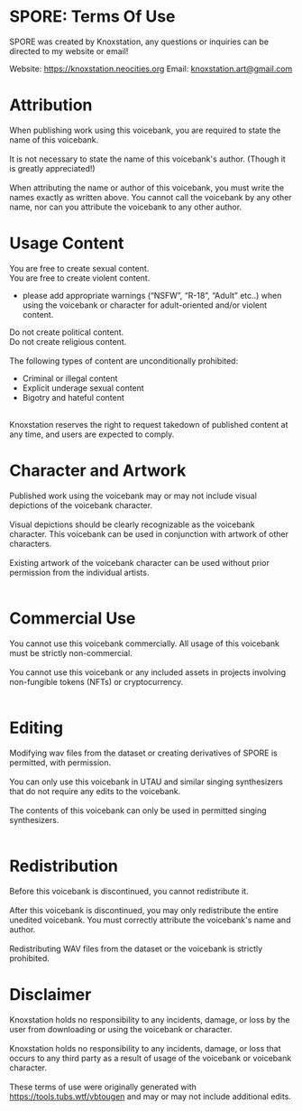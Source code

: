 # SPORE: Terms Of Use

SPORE was created by Knoxstation, any questions or inquiries can be directed to my website or email!

Website: https://knoxstation.neocities.org
Email: knoxstation.art@gmail.com

# Attribution
When publishing work using this voicebank, you are required to state the name of this voicebank.<br><br>
It is not necessary to state the name of this voicebank's author. (Though it is greatly appreciated!) <br><br>
When attributing the name or author of this voicebank, you must write the names exactly as written above. You cannot call the voicebank by any other name, nor can you attribute the voicebank to any other author.<br>

# Usage Content
You are free to create sexual content.<br>
You are free to create violent content.<br>
  - please add appropriate warnings (“NSFW”, “R-18”, “Adult” etc..) when using the voicebank or character for adult-oriented and/or violent content.

Do not create political content.<br>
Do not create religious content.<br>
<br>
The following types of content are unconditionally prohibited:
- Criminal or illegal content
- Explicit underage sexual content
- Bigotry and hateful content
<br>
Knoxstation reserves the right to request takedown of published content at any time, and users are expected to comply.

# Character and Artwork
Published work using the voicebank may or may not include visual depictions of the voicebank character. <br><br>
Visual depictions should be clearly recognizable as the voicebank character. This voicebank can be used in conjunction with artwork of other characters.<br><br>
Existing artwork of the voicebank character can be used without prior permission from the individual artists.<br><br>

# Commercial Use
You cannot use this voicebank commercially. All usage of this voicebank must be strictly non-commercial.<br><br>
You cannot use this voicebank or any included assets in projects involving non-fungible tokens (NFTs) or cryptocurrency.<br><br>

# Editing
Modifying wav files from the dataset or creating derivatives of SPORE is permitted, with permission.<br><br>
You can only use this voicebank in UTAU and similar singing synthesizers that do not require any edits to the voicebank.<br><br>
The contents of this voicebank can only be used in permitted singing synthesizers.<br><br>

# Redistribution
Before this voicebank is discontinued, you cannot redistribute it.<br><br>
After this voicebank is discontinued, you may only redistribute the entire unedited voicebank. You must correctly attribute the voicebank's name and author.<br><br>
Redistributing WAV files from the dataset or the voicebank is strictly prohibited.<br>

# Disclaimer
Knoxstation holds no responsibility to any incidents, damage, or loss by the user from downloading or using the voicebank or character.<br><br>
Knoxstation holds no responsibility to any incidents, damage, or loss that occurs to any third party as a result of usage of the voicebank or voicebank character.<br><br>
These terms of use were originally generated with https://tools.tubs.wtf/vbtougen and may or may not include additional edits.<br><br>

